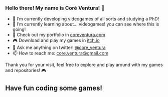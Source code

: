 ### Hello there! My name is Coré Ventura! 👋

- 🐲 I’m currently developing videogames of all sorts and studying a PhD!
- 🌱 I’m currently learning about... videogames! you can see where this is going!
- 🌌 Check out my portfolio in [coreventura.com](https://coreventura.com)
- 🎮 Download and play my games in [itch.io](https://coreventura.itch.io/)
- 💬 Ask me anything on twitter! [@core_ventura](https://twitter.com/core_ventura)
- 📫 How to reach me: core.ventura@gmail.com

Thank you for your visit, feel free to explore and play around with my games and repositories! 🎮

## Have fun coding some games!
